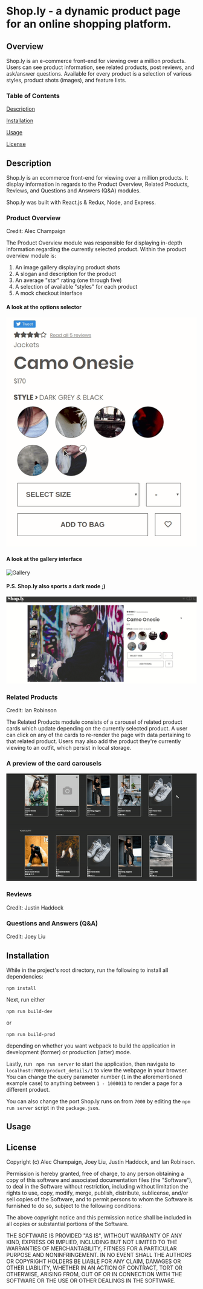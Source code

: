 # Shop.ly - a dynamic product page for an online shopping platform.
## Overview
Shop.ly is an e-commerce front-end for viewing over a million products. Users can see product information, see related products, post reviews, and ask/answer questions. Available for every product is a selection of various styles, product shots (images), and feature lists.

### Table of Contents
[Description](#Description)

[Installation](#Installation)

[Usage](#Usage) 

[License](#License)

## Description
Shop.ly is an ecommerce front-end for viewing over a million products. It display information in regards to the Product Overview, Related Products, Reviews, and Questions and Answers (Q&A) modules.

Shop.ly was built with React.js & Redux, Node, and Express. 

### Product Overview
Credit: Alec Champaign

The Product Overview module was responsible for displaying in-depth information regarding the currently selected product.
Within the product overview module is:
1. An image gallery displaying product shots
2. A slogan and description for the product
3. An average "star" rating (one through five)
4. A selection of available "styles" for each product
5. A mock checkout interface

#### A look at the options selector

![Options](gifs/options.gif)

#### A look at the gallery interface

![Gallery](gifs/gallery.gif)

#### P.S. Shop.ly also sports a dark mode ;)
![Darkmode](gifs/darkmode.gif)

### Related Products
Credit: Ian Robinson

The Related Products module consists of a carousel of related product cards which update depending on the currently selected product. A user can click on any of the cards to re-render the page with data pertaining to that related product. Users may also add the product they're currently viewing to an outfit, which persist in local storage. 

### A preview of the card carousels
![MyOutfitsCard](gifs/cards.gif)

### Reviews
Credit: Justin Haddock

### Questions and Answers (Q&A)
Credit: Joey Liu

## Installation
While in the project's root directory, run the following to install all dependencies:
```
npm install
```
Next, run either
```
npm run build-dev
```
or 
```
npm run build-prod
```
depending on whether you want webpack to build the application in development (former) or production (latter) mode.

Lastly, run
``` npm run server```
to start the application, then navigate to `localhost:7000/product_details/1` to view the webpage in your browser. You can change the query parameter number (`1` in the aforementioned example case) to anything between `1 - 1000011` to render a page for a different product. 

You can also change the port Shop.ly runs on from `7000` by editing the `npm run server` script in the `package.json`.

## Usage

## License
Copyright (c) Alec Champaign, Joey Liu, Justin Haddock, and Ian Robinson.

Permission is hereby granted, free of charge, to any person obtaining a copy of
this software and associated documentation files (the "Software"), to deal in
the Software without restriction, including without limitation the rights to
use, copy, modify, merge, publish, distribute, sublicense, and/or sell copies
of the Software, and to permit persons to whom the Software is furnished to do
so, subject to the following conditions:

The above copyright notice and this permission notice shall be included in all
copies or substantial portions of the Software.

THE SOFTWARE IS PROVIDED "AS IS", WITHOUT WARRANTY OF ANY KIND, EXPRESS OR
IMPLIED, INCLUDING BUT NOT LIMITED TO THE WARRANTIES OF MERCHANTABILITY,
FITNESS FOR A PARTICULAR PURPOSE AND NONINFRINGEMENT. IN NO EVENT SHALL THE
AUTHORS OR COPYRIGHT HOLDERS BE LIABLE FOR ANY CLAIM, DAMAGES OR OTHER
LIABILITY, WHETHER IN AN ACTION OF CONTRACT, TORT OR OTHERWISE, ARISING FROM,
OUT OF OR IN CONNECTION WITH THE SOFTWARE OR THE USE OR OTHER DEALINGS IN THE
SOFTWARE.
